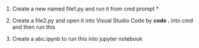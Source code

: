 1. Create a new named file1.py and run it from cmd prompt
    * 

2. Create a file2.py and open it into Visual Studio Code by **code .** into cmd and then run this 


3. Create a abc.ipynb to run this into jupyter notebook
